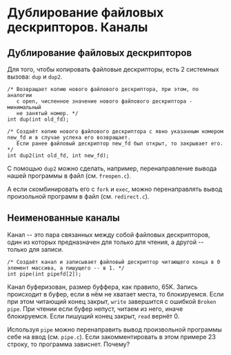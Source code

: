 # Дублирование файловых дескрипторов. Каналы

## Дублирование файловых дескрипторов

Для того, чтобы копировать файловые дескрипторы, есть 2 системных вызова: `dup` и `dup2`.

```
/* Возвращает копию нового файлового дескриптора, при этом, по аналогии
   с open, численное значение нового файлового дескриптора - минимальный
   не занятый номер. */
int dup(int old_fd);

/* Создаёт копию нового файлового дескриптора с явно указанным номером new_fd и в случае успеха его возвращает.
   Если ранее файловый дескриптор new_fd был открыт, то закрывает его. */
int dup2(int old_fd, int new_fd);
```

С помощью `dup2` можно сделать, например, перенаправление вывода нашей программы в файл (см. `freopen.c`).

А если скомбинировать его с `fork` и `exec`, можно перенаправлять вывод произольной программ в файл (см. `redirect.c`).

## Неименованные каналы

Канал -- это пара связанных между собой файловых дескрипторов, один из которых предназначен для только для чтения, а другой -- только для записи.
```
/* Создаёт канал и записывает файловый дескриптор читающего конца в 0 элемент массива, а пишущего -- в 1. */
int pipe(int pipefd[2]);
```

Канал буферизован, размер буффера, как правило, 65K. Запись происходит в буфер, если в нём не хватает места, то блокируемся. Если при этом читающий конец закрыт, `write` завершится с ошибкой `Broken pipe`. При чтении если буфер непуст, читаем из него, иначе блокируемся. Если пишущий конец закрыт, `read` вернёт 0.

Используя `pipe` можно перенаправить вывод произвольной программы себе на ввод (см. `pipe.c`). Если закомментировать в этом примере 23 строку, то программа зависнет. Почему?
